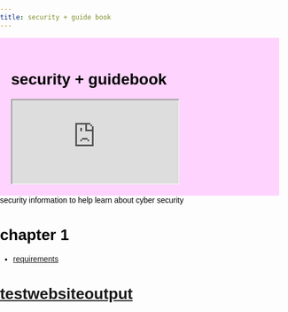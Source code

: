 ```yaml
---
title: security + guide book
---
```



<style>
  body {
    margin: 0;
    padding: 0;
    background-image: url(corridos.jpg);
    background-repeat: repeat;
    background-position: center;
    font-family: Arial, sans-serif;
    color: rgba(0,0,0);
  }

  .container {
    margin: 0 auto;
    padding: 20px;
    background-color: rgba(255, 43, 255, 0.2);
    color: rgba(0,0,0);
  }
</style>

<div class="container">
  <h1>security + guidebook</h1>
  <iframe src="https://www.w3schools.com" title="W3Schools Free Online Web Tutorials"></iframe>
</div>
security information to help learn about cyber security 

# chapter 1

- [requirements](SecurityPlus/requirements.md)

# [testwebsiteoutput](testOutMarkdown.md)